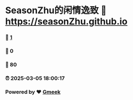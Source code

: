# SeasonZhu的闲情逸致 :link: https://seasonZhu.github.io 
### :page_facing_up: [1](https://seasonZhu.github.io/tag.html) 
### :speech_balloon: 0 
### :hibiscus: 80 
### :alarm_clock: 2025-03-05 18:00:17 
### Powered by :heart: [Gmeek](https://github.com/Meekdai/Gmeek)

